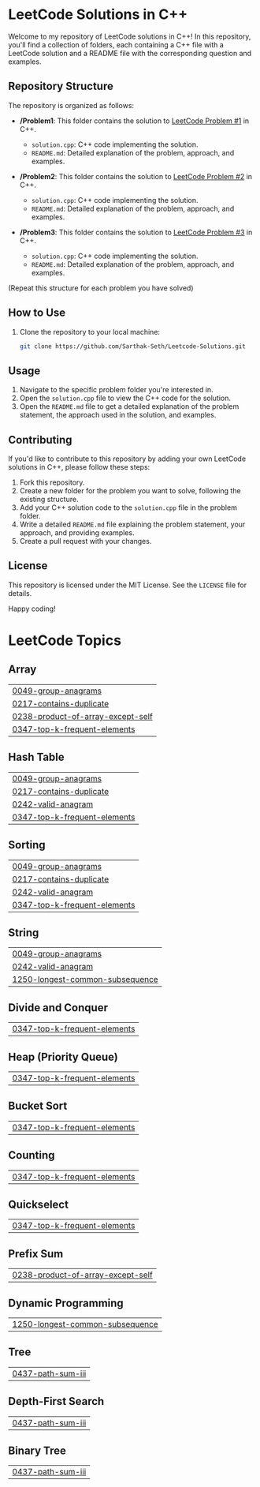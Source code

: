 # LeetCode Solutions in C++

Welcome to my repository of LeetCode solutions in C++! In this repository, you'll find a collection of folders, each containing a C++ file with a LeetCode solution and a README file with the corresponding question and examples.

## Repository Structure

The repository is organized as follows:

- **/Problem1**: This folder contains the solution to [LeetCode Problem #1](link-to-the-problem) in C++.
  - `solution.cpp`: C++ code implementing the solution.
  - `README.md`: Detailed explanation of the problem, approach, and examples.

- **/Problem2**: This folder contains the solution to [LeetCode Problem #2](link-to-the-problem) in C++.
  - `solution.cpp`: C++ code implementing the solution.
  - `README.md`: Detailed explanation of the problem, approach, and examples.

- **/Problem3**: This folder contains the solution to [LeetCode Problem #3](link-to-the-problem) in C++.
  - `solution.cpp`: C++ code implementing the solution.
  - `README.md`: Detailed explanation of the problem, approach, and examples.

(Repeat this structure for each problem you have solved)

## How to Use

1. Clone the repository to your local machine:

   ```bash
   git clone https://github.com/Sarthak-Seth/Leetcode-Solutions.git

## Usage
1. Navigate to the specific problem folder you're interested in.
2. Open the `solution.cpp` file to view the C++ code for the solution.
3. Open the `README.md` file to get a detailed explanation of the problem statement, the approach used in the solution, and examples.

## Contributing
If you'd like to contribute to this repository by adding your own LeetCode solutions in C++, please follow these steps:
1. Fork this repository.
2. Create a new folder for the problem you want to solve, following the existing structure.
3. Add your C++ solution code to the `solution.cpp` file in the problem folder.
4. Write a detailed `README.md` file explaining the problem statement, your approach, and providing examples.
5. Create a pull request with your changes.

## License
This repository is licensed under the MIT License. See the `LICENSE` file for details.

Happy coding!


<!---LeetCode Topics Start-->
# LeetCode Topics
## Array
|  |
| ------- |
| [0049-group-anagrams](https://github.com/Sarthak-Seth/Leetcode-Solutions/tree/master/0049-group-anagrams) |
| [0217-contains-duplicate](https://github.com/Sarthak-Seth/Leetcode-Solutions/tree/master/0217-contains-duplicate) |
| [0238-product-of-array-except-self](https://github.com/Sarthak-Seth/Leetcode-Solutions/tree/master/0238-product-of-array-except-self) |
| [0347-top-k-frequent-elements](https://github.com/Sarthak-Seth/Leetcode-Solutions/tree/master/0347-top-k-frequent-elements) |
## Hash Table
|  |
| ------- |
| [0049-group-anagrams](https://github.com/Sarthak-Seth/Leetcode-Solutions/tree/master/0049-group-anagrams) |
| [0217-contains-duplicate](https://github.com/Sarthak-Seth/Leetcode-Solutions/tree/master/0217-contains-duplicate) |
| [0242-valid-anagram](https://github.com/Sarthak-Seth/Leetcode-Solutions/tree/master/0242-valid-anagram) |
| [0347-top-k-frequent-elements](https://github.com/Sarthak-Seth/Leetcode-Solutions/tree/master/0347-top-k-frequent-elements) |
## Sorting
|  |
| ------- |
| [0049-group-anagrams](https://github.com/Sarthak-Seth/Leetcode-Solutions/tree/master/0049-group-anagrams) |
| [0217-contains-duplicate](https://github.com/Sarthak-Seth/Leetcode-Solutions/tree/master/0217-contains-duplicate) |
| [0242-valid-anagram](https://github.com/Sarthak-Seth/Leetcode-Solutions/tree/master/0242-valid-anagram) |
| [0347-top-k-frequent-elements](https://github.com/Sarthak-Seth/Leetcode-Solutions/tree/master/0347-top-k-frequent-elements) |
## String
|  |
| ------- |
| [0049-group-anagrams](https://github.com/Sarthak-Seth/Leetcode-Solutions/tree/master/0049-group-anagrams) |
| [0242-valid-anagram](https://github.com/Sarthak-Seth/Leetcode-Solutions/tree/master/0242-valid-anagram) |
| [1250-longest-common-subsequence](https://github.com/Sarthak-Seth/Leetcode-Solutions/tree/master/1250-longest-common-subsequence) |
## Divide and Conquer
|  |
| ------- |
| [0347-top-k-frequent-elements](https://github.com/Sarthak-Seth/Leetcode-Solutions/tree/master/0347-top-k-frequent-elements) |
## Heap (Priority Queue)
|  |
| ------- |
| [0347-top-k-frequent-elements](https://github.com/Sarthak-Seth/Leetcode-Solutions/tree/master/0347-top-k-frequent-elements) |
## Bucket Sort
|  |
| ------- |
| [0347-top-k-frequent-elements](https://github.com/Sarthak-Seth/Leetcode-Solutions/tree/master/0347-top-k-frequent-elements) |
## Counting
|  |
| ------- |
| [0347-top-k-frequent-elements](https://github.com/Sarthak-Seth/Leetcode-Solutions/tree/master/0347-top-k-frequent-elements) |
## Quickselect
|  |
| ------- |
| [0347-top-k-frequent-elements](https://github.com/Sarthak-Seth/Leetcode-Solutions/tree/master/0347-top-k-frequent-elements) |
## Prefix Sum
|  |
| ------- |
| [0238-product-of-array-except-self](https://github.com/Sarthak-Seth/Leetcode-Solutions/tree/master/0238-product-of-array-except-self) |
## Dynamic Programming
|  |
| ------- |
| [1250-longest-common-subsequence](https://github.com/Sarthak-Seth/Leetcode-Solutions/tree/master/1250-longest-common-subsequence) |
## Tree
|  |
| ------- |
| [0437-path-sum-iii](https://github.com/Sarthak-Seth/Leetcode-Solutions/tree/master/0437-path-sum-iii) |
## Depth-First Search
|  |
| ------- |
| [0437-path-sum-iii](https://github.com/Sarthak-Seth/Leetcode-Solutions/tree/master/0437-path-sum-iii) |
## Binary Tree
|  |
| ------- |
| [0437-path-sum-iii](https://github.com/Sarthak-Seth/Leetcode-Solutions/tree/master/0437-path-sum-iii) |
<!---LeetCode Topics End-->